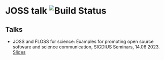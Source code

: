 # JOSS talk ![Build Status](https://github.com/diehlpk/joss-talk/workflows/Build%20with%20lualatex/badge.svg)




## Talks

* JOSS and FLOSS for science: Examples for promoting open source software and science communication, SIGDIUS Seminars, 14.06 2023. [Slides](https://www.slideshare.net/slideshow/joss-and-floss-for-science-examples-for-promoting-open-source-software-and-science-communication/258408395)
